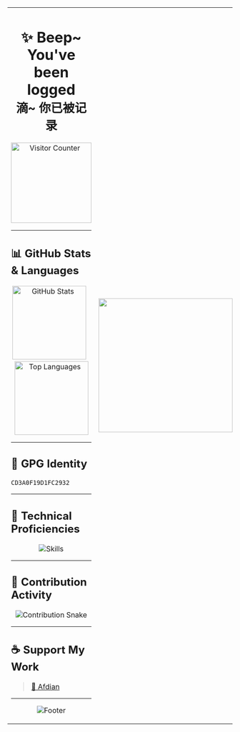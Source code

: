 <table>
  <tr>
    <td>

<h1 align="center">✨ Beep~ You've been logged<br><sub>滴~ 你已被记录</sub></h1>

<p align="center">
  <img 
    src="https://count.getloli.com/@Sn0wo2?name=Sn0wo2&theme=asoul&padding=5&offset=0&align=top&scale=1&pixelated=0&darkmode=auto" 
    width="180" 
    alt="Visitor Counter"
  />
</p>

---

## 📊 GitHub Stats & Languages

<p align="center">
  <img 
    src="https://github-readme-stats.vercel.app/api?username=Sn0wo2&theme=radical&include_all_commits=true&count_private=true&hide_rank=true&show_icons=true&icon_color=58a6ff&title_color=ffffff&bg_color=0d1117&border_radius=8" 
    height="165" 
    alt="GitHub Stats"
  />
  &nbsp;
  <img 
    src="https://github-readme-stats.vercel.app/api/top-langs/?username=Sn0wo2&theme=radical&layout=compact&include_all_commits=true&count_private=true&hide_rank=true&icon_color=58a6ff&title_color=ffffff&bg_color=0d1117&border_radius=8" 
    height="165" 
    alt="Top Languages"
  />
</p>

---

## 🔐 GPG Identity

```bash
CD3A0F19D1FC2932
````

---

## 🎯 Technical Proficiencies

<p align="center">
  <img 
    src="https://skillicons.dev/icons?i=go,java,ts,js,nodejs,kotlin,py,cs,dart,md,regex,npm,vite,react,vue,html,css,svg,flutter,ktor,spring,express,fastapi,redis,mysql,postgres,sqlite,mongodb,cloudflare,workers,nginx,windows,linux,ubuntu,bash,replit,gcp,git,github,githubactions,idea,azul,webstorm,pycharm,rider,vscode,visualstudio,vim,maven,gradle,postman,discord,twitter,bots,gmail" 
    alt="Skills"
  />
</p>

---

## 🐍 Contribution Activity

<p align="center">
  <img 
    src="https://raw.githubusercontent.com/Sn0wo2/Sn0wo2/refs/heads/output/github-contribution-grid-snake.svg" 
    alt="Contribution Snake"
  />
</p>

---

## ☕ Support My Work

> [💖 Afdian](https://afdian.com/a/Me0wo)

---

<p align="center">
  <img 
    src="https://capsule-render.vercel.app/api?type=waving&color=gradient&height=120&section=footer" 
    alt="Footer"
  />
</p>

</td>
<td>
  <img src="https://img-302.vercel.app/api/go" width="300" />
</td>

  </tr>
</table>
